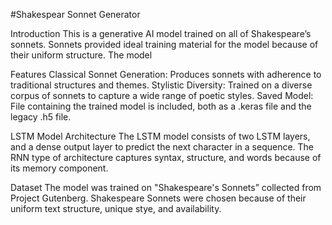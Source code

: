 #Shakespear Sonnet Generator 

Introduction
This is a generative AI model trained on all of Shakespeare’s sonnets. Sonnets provided ideal training material for the model because of their uniform structure. The model 

Features
Classical Sonnet Generation: Produces sonnets with adherence to traditional structures and themes.
Stylistic Diversity: Trained on a diverse corpus of sonnets to capture a wide range of poetic styles.
Saved Model: File containing the trained model is included, both as a .keras file and the legacy .h5 file. 

LSTM Model Architecture
The LSTM model consists of two LSTM layers, and a dense output layer to predict the next character in a sequence. The RNN type of architecture captures syntax, structure, and words because of its memory component. 

Dataset
The model was trained on "Shakespeare's Sonnets” collected from Project Gutenberg. Shakespeare Sonnets were chosen because of their uniform text structure, unique stye, and availability. 
